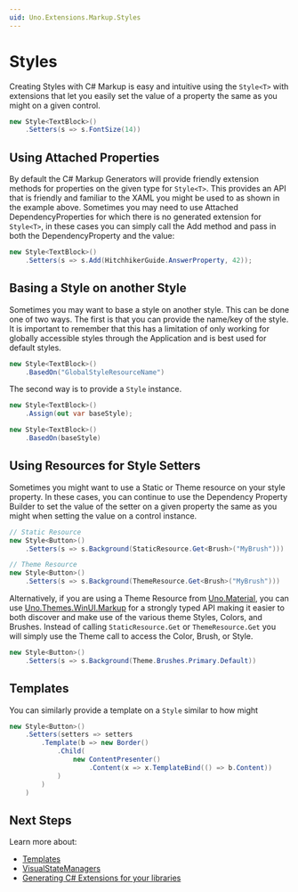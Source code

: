 ```yaml
---
uid: Uno.Extensions.Markup.Styles
---
```

# Styles

Creating Styles with C# Markup is easy and intuitive using the `Style<T>` with extensions that let you easily set the value of a property the same as you might on a given control.

```cs
new Style<TextBlock>()
    .Setters(s => s.FontSize(14))
```

## Using Attached Properties

By default the C# Markup Generators will provide friendly extension methods for properties on the given type for `Style<T>`. This provides an API that is friendly and familiar to the XAML you might be used to as shown in the example above. Sometimes you may need to use Attached DependencyProperties for which there is no generated extension for `Style<T>`, in these cases you can simply call the Add method and pass in both the DependencyProperty and the value:

```cs
new Style<TextBlock>()
    .Setters(s => s.Add(HitchhikerGuide.AnswerProperty, 42));
```

## Basing a Style on another Style

Sometimes you may want to base a style on another style. This can be done one of two ways. The first is that you can provide the name/key of the style. It is important to remember that this has a limitation of only working for globally accessible styles through the Application and is best used for default styles.

```cs
new Style<TextBlock>()
    .BasedOn("GlobalStyleResourceName")
```

The second way is to provide a `Style` instance.

```cs
new Style<TextBlock>()
    .Assign(out var baseStyle);

new Style<TextBlock>()
    .BasedOn(baseStyle)
```

## Using Resources for Style Setters

Sometimes you might want to use a Static or Theme resource on your style property. In these cases, you can continue to use the Dependency Property Builder to set the value of the setter on a given property the same as you might when setting the value on a control instance.

```cs
// Static Resource
new Style<Button>()
    .Setters(s => s.Background(StaticResource.Get<Brush>("MyBrush")))

// Theme Resource
new Style<Button>()
    .Setters(s => s.Background(ThemeResource.Get<Brush>("MyBrush")))
```

Alternatively, if you are using a Theme Resource from [Uno.Material](xref:uno.themes.material.getstarted), you can use [Uno.Themes.WinUI.Markup](https://www.nuget.org/packages/Uno.Themes.WinUI.Markup) for a strongly typed API making it easier to both discover and make use of the various theme Styles, Colors, and Brushes. Instead of calling `StaticResource.Get` or `ThemeResource.Get` you will simply use the Theme call to access the Color, Brush, or Style.

```cs
new Style<Button>()
    .Setters(s => s.Background(Theme.Brushes.Primary.Default))
```

## Templates

You can similarly provide a template on a `Style` similar to how might

```cs
new Style<Button>()
    .Setters(setters => setters
        .Template(b => new Border()
            .Child(
                new ContentPresenter()
                    .Content(x => x.TemplateBind(() => b.Content))
            )
        )
    )
```

## Next Steps

Learn more about:

- [Templates](xref:Uno.Extensions.Markup.Templates)
- [VisualStateManagers](xref:Uno.Extensions.Markup.VisualStateManager)
- [Generating C# Extensions for your libraries](xref:Uno.Extensions.Markup.GeneratingExtensions)
